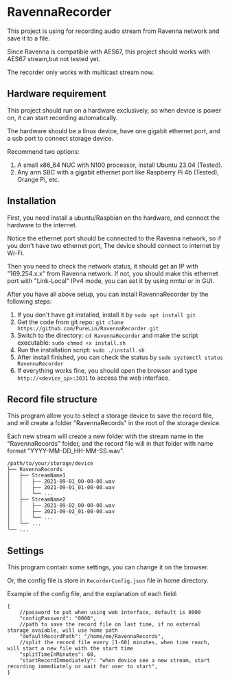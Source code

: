 # RavennaRecorder

This project is using for recording audio stream from Ravenna network and save it to a file.

Since Ravenna is compatible with AES67, this project should works with AES67 stream,but not tested yet.

The recorder only works with multicast stream now.

## Hardware requirement

This project should run on a hardware exclusively, so when device is power on, it can start recording automatically.

The hardware should be a linux device, have one gigabit ethernet port, and a usb port to connect storage device.

Recommend two options:

1. A small x86_64 NUC with N100 processor, install Ubuntu 23.04 (Tested).
2. Any arm SBC with a gigabit ethernet port like Raspberry Pi 4b (Tested), Orange Pi, etc.

## Installation

First, you need install a ubuntu/Raspbian on the hardware, and connect the hardware to the internet.

Notice the ethernet port should be connected to the Ravenna network, so if you don't have two ethernet port,
The device should connect to internet by Wi-Fi.

Then you need to check the network status, it should get an IP with "169.254.x.x" from Ravenna network.
If not, you should make this ethernet port with "Link-Local" IPv4 mode, you can set it by using nmtui or in GUI.

After you have all above setup, you can install RavennaRecorder by the following steps:

1. If you don't have git installed, install it by `sudo apt install git`
2. Get the code from git repo: `git clone https://github.com/PureLin/RavennaRecorder.git`
3. Switch to the directory: `cd RavennaRecorder` and make the script executable: `sudo chmod +x install.sh`
4. Run the installation script: `sudo ./install.sh`
5. After install finished, you can check the status by `sudo systemctl status RavennaRecorder`
6. If everything works fine, you should open the browser and type `http://<device_ip>:3031` to access the web interface.

## Record file structure

This program allow you to select a storage device to save the record file, and will create a folder "RavennaRecords" in
the root of the storage device.

Each new stream will create a new folder with the stream name in the "RavennaRecords" folder, and the record file will
in that folder with name format "YYYY-MM-DD_HH-MM-SS.wav".

    /path/to/your/storage/device
    ├── RavennaRecords
    │   ├── StreamName1
    │   │   ├── 2021-09-01_00-00-00.wav
    │   │   ├── 2021-09-01_01-00-00.wav
    │   │   └── ...
    │   ├── StreamName2
    │   │   ├── 2021-09-02_00-00-00.wav
    │   │   ├── 2021-09-02_01-00-00.wav
    │   │   └── ...
    │   └── ...
    └── ...

## Settings

This program contain some settings, you can change it on the browser.

Or, the config file is store in `RecorderConfig.json` file in home directory.

Example of the config file, and the explanation of each field:

    {
        //password to put when using web interface, default is 0000
        "configPassword": "0000",
        //path to save the record file on last time, if no external storage avaiable, will use home path
        "defaultRecordPath": "/home/me/RavennaRecords",
        //split the record file every [1-60] minutes, when time reach, will start a new file with the start time
        "splitTimeInMinutes": 60,
        "startRecordImmediately": "when device see a new stream, start recording immediately or wait for user to start",
    }

